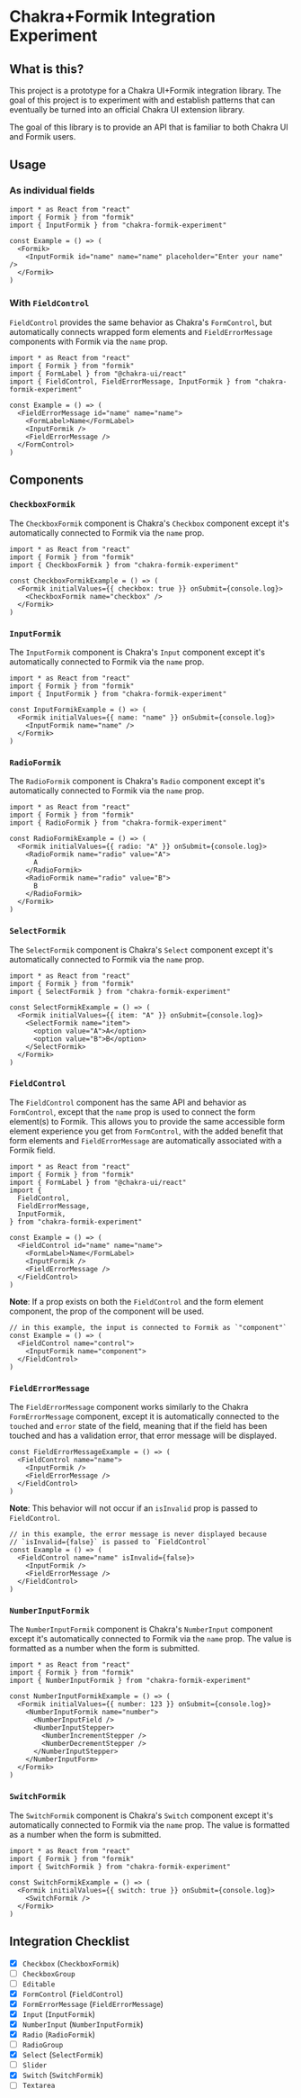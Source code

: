 # Chakra+Formik Integration Experiment

## What is this?

This project is a prototype for a Chakra UI+Formik integration library. The goal
of this project is to experiment with and establish patterns that can eventually
be turned into an official Chakra UI extension library.

The goal of this library is to provide an API that is familiar to both Chakra UI
and Formik users.

## Usage

### As individual fields

```tsx
import * as React from "react"
import { Formik } from "formik"
import { InputFormik } from "chakra-formik-experiment"

const Example = () => (
  <Formik>
    <InputFormik id="name" name="name" placeholder="Enter your name" />
  </Formik>
)
```

### With `FieldControl`

`FieldControl` provides the same behavior as Chakra's `FormControl`, but
automatically connects wrapped form elements and `FieldErrorMessage` components
with Formik via the `name` prop.

```tsx
import * as React from "react"
import { Formik } from "formik"
import { FormLabel } from "@chakra-ui/react"
import { FieldControl, FieldErrorMessage, InputFormik } from "chakra-formik-experiment"

const Example = () => (
  <FieldErrorMessage id="name" name="name">
    <FormLabel>Name</FormLabel>
    <InputFormik />
    <FieldErrorMessage />
  </FormControl>
)
```

## Components

### `CheckboxFormik`

The `CheckboxFormik` component is Chakra's `Checkbox` component except it's
automatically connected to Formik via the `name` prop.

```tsx
import * as React from "react"
import { Formik } from "formik"
import { CheckboxFormik } from "chakra-formik-experiment"

const CheckboxFormikExample = () => (
  <Formik initialValues={{ checkbox: true }} onSubmit={console.log}>
    <CheckboxFormik name="checkbox" />
  </Formik>
)
```

### `InputFormik`

The `InputFormik` component is Chakra's `Input` component except it's
automatically connected to Formik via the `name` prop.

```tsx
import * as React from "react"
import { Formik } from "formik"
import { InputFormik } from "chakra-formik-experiment"

const InputFormikExample = () => (
  <Formik initialValues={{ name: "name" }} onSubmit={console.log}>
    <InputFormik name="name" />
  </Formik>
)
```

### `RadioFormik`

The `RadioFormik` component is Chakra's `Radio` component except it's
automatically connected to Formik via the `name` prop.

```tsx
import * as React from "react"
import { Formik } from "formik"
import { RadioFormik } from "chakra-formik-experiment"

const RadioFormikExample = () => (
  <Formik initialValues={{ radio: "A" }} onSubmit={console.log}>
    <RadioFormik name="radio" value="A">
      A
    </RadioFormik>
    <RadioFormik name="radio" value="B">
      B
    </RadioFormik>
  </Formik>
)
```

### `SelectFormik`

The `SelectFormik` component is Chakra's `Select` component except it's
automatically connected to Formik via the `name` prop.

```tsx
import * as React from "react"
import { Formik } from "formik"
import { SelectFormik } from "chakra-formik-experiment"

const SelectFormikExample = () => (
  <Formik initialValues={{ item: "A" }} onSubmit={console.log}>
    <SelectFormik name="item">
      <option value="A">A</option>
      <option value="B">B</option>
    </SelectFormik>
  </Formik>
)
```

### `FieldControl`

The `FieldControl` component has the same API and behavior as `FormControl`,
except that the `name` prop is used to connect the form element(s) to Formik.
This allows you to provide the same accessible form element experience you get
from `FormControl`, with the added benefit that form elements and
`FieldErrorMessage` are automatically associated with a Formik field.

```tsx
import * as React from "react"
import { Formik } from "formik"
import { FormLabel } from "@chakra-ui/react"
import {
  FieldControl,
  FieldErrorMessage,
  InputFormik,
} from "chakra-formik-experiment"

const Example = () => (
  <FieldControl id="name" name="name">
    <FormLabel>Name</FormLabel>
    <InputFormik />
    <FieldErrorMessage />
  </FieldControl>
)
```

**Note**: If a prop exists on both the `FieldControl` and the form element
component, the prop of the component will be used.

```tsx
// in this example, the input is connected to Formik as `"component"`
const Example = () => (
  <FieldControl name="control">
    <InputFormik name="component">
  </FieldControl>
)
```

### `FieldErrorMessage`

The `FieldErrorMessage` component works similarly to the Chakra
`FormErrorMessage` component, except it is automatically connected to the
`touched` and `error` state of the field, meaning that if the field has been
touched and has a validation error, that error message will be displayed.

```tsx
const FieldErrorMessageExample = () => (
  <FieldControl name="name">
    <InputFormik />
    <FieldErrorMessage />
  </FieldControl>
)
```

**Note**: This behavior will not occur if an `isInvalid` prop is passed to
`FieldControl`.

```tsx
// in this example, the error message is never displayed because
// `isInvalid={false}` is passed to `FieldControl`
const Example = () => (
  <FieldControl name="name" isInvalid={false}>
    <InputFormik />
    <FieldErrorMessage />
  </FieldControl>
)
```

### `NumberInputFormik`

The `NumberInputFormik` component is Chakra's `NumberInput` component except
it's automatically connected to Formik via the `name` prop. The value is
formatted as a number when the form is submitted.

```tsx
import * as React from "react"
import { Formik } from "formik"
import { NumberInputFormik } from "chakra-formik-experiment"

const NumberInputFormikExample = () => (
  <Formik initialValues={{ number: 123 }} onSubmit={console.log}>
    <NumberInputFormik name="number">
      <NumberInputField />
      <NumberInputStepper>
        <NumberIncrementStepper />
        <NumberDecrementStepper />
      </NumberInputStepper>
    </NumberInputForm>
  </Formik>
)
```

### `SwitchFormik`

The `SwitchFormik` component is Chakra's `Switch` component except it's
automatically connected to Formik via the `name` prop. The value is formatted as
a number when the form is submitted.

```tsx
import * as React from "react"
import { Formik } from "formik"
import { SwitchFormik } from "chakra-formik-experiment"

const SwitchFormikExample = () => (
  <Formik initialValues={{ switch: true }} onSubmit={console.log}>
    <SwitchFormik />
  </Formik>
)
```

## Integration Checklist

- [x] `Checkbox` (`CheckboxFormik`)
- [ ] `CheckboxGroup`
- [ ] `Editable`
- [x] `FormControl` (`FieldControl`)
- [x] `FormErrorMessage` (`FieldErrorMessage`)
- [x] `Input` (`InputFormik`)
- [x] `NumberInput` (`NumberInputFormik`)
- [x] `Radio` (`RadioFormik`)
- [ ] `RadioGroup`
- [x] `Select` (`SelectFormik`)
- [ ] `Slider`
- [x] `Switch` (`SwitchFormik`)
- [ ] `Textarea`
